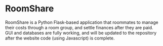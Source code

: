 # RoomShare


RoomShare is a Python Flask-based application that roommates to manage their costs through a room group, and settle finances after they are paid. GUI and databases are fully working, and will be updated to the repository after the website code (using Javascript) is complete.
